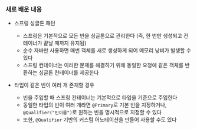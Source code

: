 ### 새로 배운 내용
- 스프링 싱글톤 패턴
  - 스프링은 기본적으로 모든 빈을 싱글톤으로 관리한다 (즉, 한 번만 생성되고 컨테이너가 끝날 때까지 유지됨)
  - 순수 자바만 사용하면 매번 객체를 새로 생성하게 되어 메모리 낭비가 발생할 수 있다
  - 스프링 컨테이너는 이러한 문제를 해결하기 위해 동일한 요청에 같은 객체를 반환하는 싱글톤 컨테이너를 제공한다

- 타입이 같은 빈이 여러 개 존재할 경우
  - 빈을 주입할 때 스프링 컨테이너는 기본적으로 타입을 기준으로 주입한다
  - 동일한 타입의 빈이 여러 개라면 `@Primary`로 기본 빈을 지정하거나, `@Qualifier("빈이름")`로 원하는 빈을 명시적으로 지정할 수 있다
  - 또한, `@Qualifier` 기반의 커스텀 어노테이션을 만들어 사용할 수도 있다
